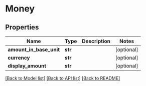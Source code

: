 # Money

## Properties
Name | Type | Description | Notes
------------ | ------------- | ------------- | -------------
**amount_in_base_unit** | **str** |  | [optional] 
**currency** | **str** |  | [optional] 
**display_amount** | **str** |  | [optional] 

[[Back to Model list]](../README.md#documentation-for-models) [[Back to API list]](../README.md#documentation-for-api-endpoints) [[Back to README]](../README.md)


